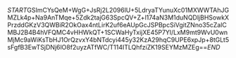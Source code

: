 $START$GSImCYsQeM+WgG+JsRj2L2096lU+5LdryaTYunuXc01MXWWTAhJGMZLk4p+Na9AnTMqe+5Zdk2tajG63SpcQV+Z+l174aN3M1duNQDljBHSowkXPrzddGKzV3QWBiR2OkOax4ntLirK2uf6eAUpGcJSPBpcSiVgitZNno35cZalCMBJ2B4B4hVFQMC4vHHWkQT+1SCWaHyTxijXE45P7Yl/LxM9mt9WvU0wnMjMc9aWiKsTbHJ1OrQzvxY4bNTdcyi445y32KzA29hqC9UPE6xpJp+8tGLt5sFgfB3EwTSjDNj6lO8f2uyzATfWC/T114ITLQhfziZK19SEYMzMZEg==$END$